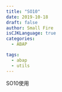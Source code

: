 ```yaml
---
title: "SO10"
date: 2019-10-18
draft: false
author: Small Fire
isCJKLanguage: true
categories: 
  - ABAP

tags: 
  - abap
  - utils
---
```


SO10使用

​	

